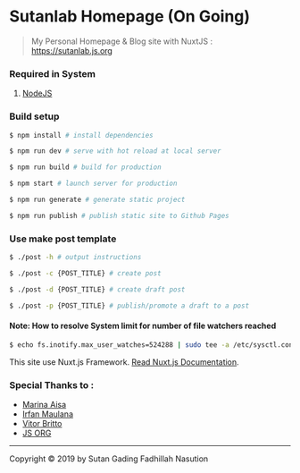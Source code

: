 # Sutanlab Homepage (On Going)

> My Personal Homepage & Blog site with NuxtJS : https://sutanlab.js.org

### Required in System
1. [NodeJS](https://nodejs.org/en/download/) 

### Build setup
``` bash
$ npm install # install dependencies

$ npm run dev # serve with hot reload at local server

$ npm run build # build for production

$ npm start # launch server for production

$ npm run generate # generate static project

$ npm run publish # publish static site to Github Pages
```

### Use make post template
``` bash
$ ./post -h # output instructions

$ ./post -c {POST_TITLE} # create post

$ ./post -d {POST_TITLE} # create draft post

$ ./post -p {POST_TITLE} # publish/promote a draft to a post
```

#### Note: How to resolve System limit for number of file watchers reached
```bash
$ echo fs.inotify.max_user_watches=524288 | sudo tee -a /etc/sysctl.conf && sudo sysctl -p
```

This site use Nuxt.js Framework. [Read Nuxt.js Documentation](https://nuxtjs.org).

### Special Thanks to :
- [Marina Aisa](https://marinaaisa.com/blog/blog-using-vue-nuxt-markdown)
- [Irfan Maulana](https://github.com/mazipan/blog-2.0)
- [Vitor Britto](https://github.com/vitorbritto/forcefiles/blob/master/scripts/initpost.sh)
- [JS ORG](https://github.com/js-org/js.org)
* * *

Copyright © 2019 by Sutan Gading Fadhillah Nasution
